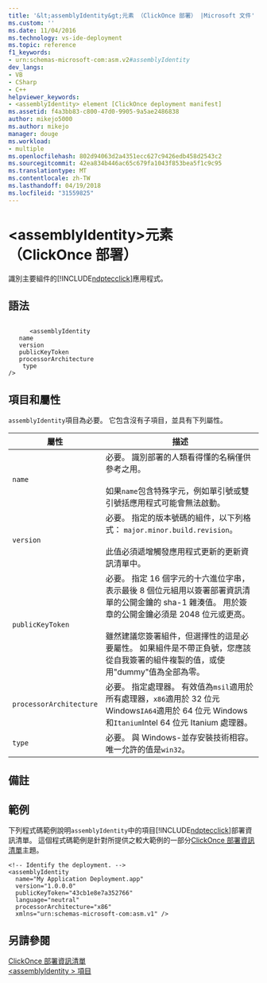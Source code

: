 ```yaml
---
title: '&lt;assemblyIdentity&gt;元素 （ClickOnce 部署） |Microsoft 文件'
ms.custom: ''
ms.date: 11/04/2016
ms.technology: vs-ide-deployment
ms.topic: reference
f1_keywords:
- urn:schemas-microsoft-com:asm.v2#assemblyIdentity
dev_langs:
- VB
- CSharp
- C++
helpviewer_keywords:
- <assemblyIdentity> element [ClickOnce deployment manifest]
ms.assetid: f4a3bb83-c800-47d0-9905-9a5ae2486838
author: mikejo5000
ms.author: mikejo
manager: douge
ms.workload:
- multiple
ms.openlocfilehash: 802d94063d2a4351ecc627c9426edb458d2543c2
ms.sourcegitcommit: 42ea834b446ac65c679fa1043f853bea5f1c9c95
ms.translationtype: MT
ms.contentlocale: zh-TW
ms.lasthandoff: 04/19/2018
ms.locfileid: "31559825"
---
```

# <a name="ltassemblyidentitygt-element-clickonce-deployment"></a>&lt;assemblyIdentity&gt;元素 （ClickOnce 部署）
識別主要組件的[!INCLUDE[ndptecclick](../deployment/includes/ndptecclick_md.md)]應用程式。  
  
## <a name="syntax"></a>語法  
  
```  
  
      <assemblyIdentity    
   name   
   version  
   publicKeyToken  
   processorArchitecture  
    type  
/>  
```  
  
## <a name="elements-and-attributes"></a>項目和屬性  
 `assemblyIdentity`項目為必要。 它包含沒有子項目，並具有下列屬性。  
  
|屬性|描述|  
|---------------|-----------------|  
|`name`|必要。 識別部署的人類看得懂的名稱僅供參考之用。<br /><br /> 如果`name`包含特殊字元，例如單引號或雙引號括應用程式可能會無法啟動。|  
|`version`|必要。 指定的版本號碼的組件，以下列格式： `major.minor.build.revision`。<br /><br /> 此值必須遞增觸發應用程式更新的更新資訊清單中。|  
|`publicKeyToken`|必要。 指定 16 個字元的十六進位字串，表示最後 8 個位元組用以簽署部署資訊清單的公開金鑰的 sha-1 雜湊值。 用於簽章的公開金鑰必須是 2048 位元或更高。<br /><br /> 雖然建議您簽署組件，但選擇性的這是必要屬性。 如果組件是不帶正負號，您應該從自我簽署的組件複製的值，或使用"dummy"值為全部為零。|  
|`processorArchitecture`|必要。 指定處理器。 有效值為`msil`適用於所有處理器，`x86`適用於 32 位元 Windows`IA64`適用於 64 位元 Windows 和`Itanium`Intel 64 位元 Itanium 處理器。|  
|`type`|必要。 與 Windows-並存安裝技術相容。 唯一允許的值是`win32`。|  
  
## <a name="remarks"></a>備註  
  
## <a name="example"></a>範例  
 下列程式碼範例說明`assemblyIdentity`中的項目[!INCLUDE[ndptecclick](../deployment/includes/ndptecclick_md.md)]部署資訊清單。 這個程式碼範例是針對所提供之較大範例的一部分[ClickOnce 部署資訊清單](../deployment/clickonce-deployment-manifest.md)主題。  
  
```  
<!-- Identify the deployment. -->  
<assemblyIdentity   
  name="My Application Deployment.app"  
  version="1.0.0.0"  
  publicKeyToken="43cb1e8e7a352766"  
  language="neutral"  
  processorArchitecture="x86"  
  xmlns="urn:schemas-microsoft-com:asm.v1" />  
```  
  
## <a name="see-also"></a>另請參閱  
 [ClickOnce 部署資訊清單](../deployment/clickonce-deployment-manifest.md)   
 [\<assemblyIdentity > 項目](../deployment/assemblyidentity-element-clickonce-application.md)